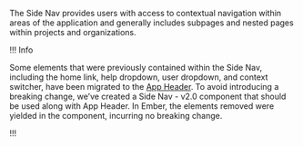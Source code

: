The Side Nav provides users with access to contextual navigation within areas of the application and generally includes subpages and nested pages within projects and organizations.

!!! Info

Some elements that were previously contained within the Side Nav, including the home link, help dropdown, user dropdown, and context switcher, have been migrated to the [App Header](/components/app-header). To avoid introducing a breaking change, we’ve created a Side Nav - v2.0 component that should be used along with App Header. In Ember, the elements removed were yielded in the component, incurring no breaking change.

!!!
